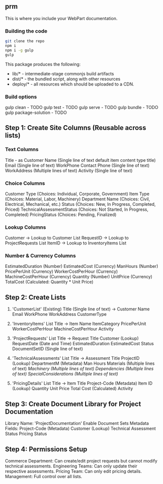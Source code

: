## prm

This is where you include your WebPart documentation.

### Building the code

```bash
git clone the repo
npm i
npm i -g gulp
gulp
```

This package produces the following:

* lib/* - intermediate-stage commonjs build artifacts
* dist/* - the bundled script, along with other resources
* deploy/* - all resources which should be uploaded to a CDN.

### Build options

gulp clean - TODO
gulp test - TODO
gulp serve - TODO
gulp bundle - TODO
gulp package-solution - TODO
<!-- START -->

## Step 1: Create Site Columns (Reusable across lists)
  
### Text Columns

Title - as Customer Name (Single line of text default item content type title)
Email (Single line of text)
WorkPhone Contact Phone (Single line of text)
WorkAddress (Multiple lines of text)
Activity (Single line of text)

### Choice Columns

Customer Type (Choices: Individual, Corporate, Government)
Item Type (Choices: Material, Labor, Machinery)
Department Name (Choices: Civil, Electrical, Mechanical, etc.)
Status (Choices: New, In Progress, Completed, Priced)
TechnicalAssessmentStatus (Choices: Not Started, In Progress, Completed)
PricingStatus (Choices: Pending, Finalized)

### Lookup Columns

Customer → Lookup to Customer List
RequestID → Lookup to ProjectRequests List
ItemID → Lookup to InventoryItems List
### Number & Currency Columns
EstimatedDuration (Number)
EstimatedCost (Currency)
ManHours (Number)
PricePerUnit (Currency)
WorkerCostPerHour (Currency)
MachineCostPerHour (Currency)
Quantity (Number)
UnitPrice (Currency)
TotalCost (Calculated: Quantity * Unit Price)

## Step 2: Create Lists

1. 'CustomerList' (Existing)
Title (Single line of text) → Customer Name
Email
WorkPhone
WorkAddress
CustomerType

2. 'InventoryItems' List
Title → Item Name
ItemCategory
PricePerUnit
WorkerCostPerHour
MachineCostPerHour
Activity

3. 'ProjectRequests' List
Title → Request Title
Customer (Lookup)
RequestDate (Date and Time)
EstimatedDuration
EstimatedCost
Status
DocumentSetID (Single line of text)

4. 'TechnicalAssessments' List
Title → Assessment Title
ProjectID (Lookup)
DepartmentM (Metadata)
Man Hours
Materials (Multiple lines of text)
*Machinery (Multiple lines of text)*
*Dependencies (Multiple lines of text)*
*SpecialConsiderations (Multiple lines of text)*

5. 'PricingDetails' List
Title → Item Title
Project-Code (Metadata)
Item ID (Lookup)
Quantity
Unit Price
Total Cost (Calculated)
Activity

## Step 3: Create Document Library for Project Documentation

Library Name: 'ProjectDocumentation'
Enable Document Sets
Metadata Fields:
Project-Code (Metadata)
Customer (Lookup)
Technical Assessment Status
Pricing Status

## Step 4: Permissions Setup

Commerce Department: Can create/edit project requests but cannot modify technical assessments.
Engineering Teams: Can only update their respective assessments.
Pricing Team: Can only edit pricing details.
Management: Full control over all lists.
